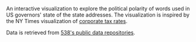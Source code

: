 An interactive visualization to explore the political polarity of words used in US governors' state of the state addresses. The visualization is inspired by the NY Times visualization of [corporate tax rates](https://archive.nytimes.com/www.nytimes.com/interactive/2013/05/25/sunday-review/corporate-taxes.html).

Data is retrieved from [538's public data repositories](https://github.com/fivethirtyeight/data/blob/master/state-of-the-state/words.csv).

